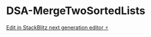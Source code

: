 # DSA-MergeTwoSortedLists

[Edit in StackBlitz next generation editor ⚡️](https://stackblitz.com/~/github.com/TravisLau92/DSA-MergeTwoSortedLists)
